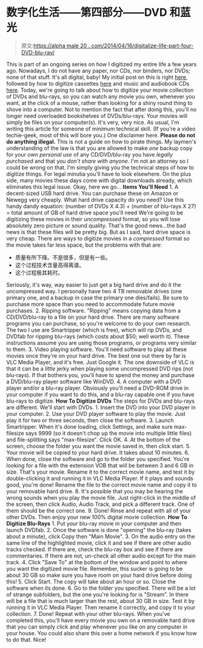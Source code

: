 # 数字化生活——第四部分——DVD 和蓝光

> 原文:[https://alpha male 20 . com/2014/04/16/digitalize-life-part-four-DVD-blu-ray/](https://alphamale20.com/2014/04/16/digitize-life-part-four-dvds-blu-rays/)

This is part of an ongoing series on how I digitized my entire life a few years ago. Nowadays, I do not have any paper, nor CDs, nor binders, nor DVDs; none of that stuff. It's all digital, baby! My initial post on this is right [here](http://www.sublimeyourtime.com/2012/02/07/digitizing-your-life-part-one/ "Digitize Your Life – Part One"), followed by how to digitize cassettes [here](http://www.sublimeyourtime.com/2012/03/09/digitizing-your-life-part-two-cassettes/ "Digitize Your Life – Part Two – Cassettes") and music and audiobook CDs [here](http://www.sublimeyourtime.com/2012/04/23/digitizing-your-life-part-three-music-and-audiobook-cds/ "Digitize Your Life – Part Three – Music and Audiobook CDs"). Today, we're going to talk about how to digitize your movie collection of DVDs and blu-rays, so you can watch any movie you own, whenever you want, at the click of a mouse, rather than looking for a shiny round thing to shove into a computer. Not to mention the fact that after doing this, you'll no longer need overloaded bookshelves of DVDs/blu-rays. Your movies will simply be files on your computer(s). It's very, very nice. As usual, I'm writing this article for someone of minimum technical skill. (If you're a video techie-geek, most of this will bore you.) One disclaimer here. **Please do not do anything illegal.** This is not a guide on how to pirate things. My laymen's understanding of the law is that you are allowed to make *one* backup copy for your own *personal use* of any CD/DVD/blu-ray you have *legally purchased* and that you *don't share with anyone*. I'm not an attorney so I could be wrong on that. I'm simply giving you the technical steps of how to digitize things. For legal minutia you'll have to look elsewhere. On the plus side, many movies these days come with digital downloads already, which eliminates this legal issue. Okay, here we go... **Items You'll Need** 1\. A decent-sized USB hard drive. You can purchase these on Amazon or Newegg very cheaply. What hard drive capacity do you need? Use this handy dandy equation: (number of DVDs X 4.3) + (number of blu-rays X 27) = total amount of GB of hard drive space you'll need We're going to be digitizing these movies in their *uncompressed* format, so you will lose absolutely zero picture or sound quality. That's the good news...the bad news is that these files will be pretty big. But as I said, hard drive space is very cheap. There are ways to digitize movies in a *compressed* format so the movie takes far less space, but the problems with that are:

*   质量有所下降。不是很多，但是有一些。
*   这个过程技术含量高得离谱。
*   这个过程极其耗时。

Seriously, it's way, way easier to just get a big hard drive and do it the uncompressed way. I personally have two 4 TB removable drives (one primary one, and a backup in case the primary one dies/fails). Be sure to purchase more space than you need to accommodate future movie purchases. 2\. Ripping software. "Ripping" means copying data from a CD/DVD/blu-ray to a file on your hard drive. There are many software programs you can purchase, so you're welcome to do your own research. The two I use are Smartripper (which is free), which will rip DVDs, and DVDfab for ripping blu-rays (which costs about $50; well worth it). These instructions assume you are using those programs, or programs very similar to them. 3\. Video playing software. You'll need software to play all these movies once they're on your hard drive. The best one out there by far is VLC Media Player, and it's free. Just Google it. The one downside of VLC is that it can be a *little* jerky when playing some uncompressed DVD rips (not blu-rays). If that bothers you, you'll have to spend the money and purchase a DVD/blu-ray player software like WinDVD. 4\. A computer with a DVD player and/or a blu-ray player. Obviously you'll need a DVD-ROM drive in your computer if you want to do this, and a blu-ray capable one if you have blu-rays to digitize. **How To Digitize DVDs** The steps for DVDs and blu-rays are different. We'll start with DVDs. 1\. Insert the DVD into your DVD player in your computer. 2\. Use your DVD player software to play the movie. Just play it for two or three seconds, then close the software. 3\. Launch Smartripper. When it's done loading, click Settings, and make sure max-filesize says 9999 (so it doesn't chop up the movie into multiple little files) and file-splitting says "max-filesize". Click OK. 4\. At the bottom of the screen, choose the folder you want the movie saved in, then click start. 5\. Your movie will be copied to your hard drive. It takes about 10 minutes. 6\. When done, close the software and go to the folder you specified. You're looking for a file with the extension VOB that will be between 3 and 6 GB in size. That's your movie. Rename it to the correct movie name, and test it by double-clicking it and running it in VLC Media Player. If it plays and sounds good, you're done! Rename the file to the correct movie name and copy it to your removable hard drive. 8\. It's possible that you may be hearing the wrong sounds when you play the movie file. Just right-click in the middle of the screen, then click Audio, Audio Track, and pick a different track. One of them should be the correct one. 9\. Done! Rinse and repeat with all of your other DVDs. Then enjoy your new 100% digital movie collection. **How To Digitize Blu-Rays** 1\. Put your blu-ray movie in your computer and then launch DVDfab. 2\. Once the software is done "opening" the blu-ray (takes about a minute), click Copy then "Main Movie". 3\. On the audio entry on the same line of the highlighted movie, click it and see if there are other audio tracks checked. If there are, check the blu-ray box and see if there are commentaries. If there are not, un-check all other audio except for the main track. 4\. Click "Save To" at the bottom of the window and point to where you want the digitized movie file. Remember, this sucker is going to be about 30 GB so make sure you have room on your hard drive before doing this! 5\. Click Start. The copy will take about an hour or so. Close the software when its done. 6\. Go to the folder you specified. There will be a lot of strange subfolders, but the one you're looking for is "Stream". In there will be a file that is much larger than the rest, about 30 GB in size. Test it by running it in VLC Media Player. Then rename it correctly, and copy it to your collection. 7\. Done! Repeat with your other blu-rays. When you've completed this, you'll have every movie you own on a removable hard drive that you can simply click and play whenever you like on any computer in your house. You could also share this over a home network if you know how to do that. Nice!